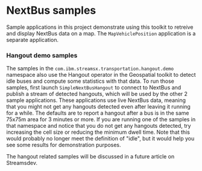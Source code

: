 # NextBus samples


Sample applications in this project demonstrate using this toolkit to retreive and display NextBus data on a map.
The `MapVehiclePosition` application is a separate application.

### Hangout demo samples
The samples in the `com.ibm.streamsx.transportation.hangout.demo` namespace also use the Hangout operator in the Geospatial toolkit to detect idle buses and compute some statistics with that data.
To run those samples, first launch `SimpleNextBusHangout` to connect to NextBus and publish a stream of  detected hangouts, which will be used by the other 2 sample applications.
These applications use live NextBus data, meaning that you might not get any hangouts detected even after leaving it running for a while.
The defaults are to report a hangout after a bus is in the same 75x75m area for 3 minutes or more.
If you are running one of the samples in that namespace and notice that you do not get any hangouts detected, try increasing the cell size or reducing the minimum dwell time.
Note that this would probably no longer meet the definition of "idle", but it would help  you see some results for demonstration purposes.

The hangout related samples will be discussed in a future article on Streamsdev.
